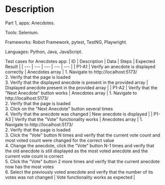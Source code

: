 # Description

Part 1, apps: Anecdotes.

Tools: Selenium.

Frameworks: Robot Framework, pytest, TestNG, Playwright.

Languages: Python, Java, JavaScript.

Test cases for Anecdotes app:
| ID | Description | Data | Steps | Expected Result |
| --- | --- | --- | --- | --- |
| P1-A1 | Verify an anecdote is displayed correctly | Anecdotes array | 1. Navigate to http://localhost:5173/ <br/>2. Verify that the page is loaded <br/>3. Verify that the displayed anecdote is present in the provided array | Displayed anecdote present in the provided array |
| P1-A2 | Verify that the "Next Anecdote" button works | Anecdotes array | 1. Navigate to http://localhost:5173/ <br/>2. Verify that the page is loaded <br/>3. Click on the "Next Anecdote" button several times <br/>4. Verify that the anecdote was changed | New anecdote is displayed |
| P1-A3 | Verify that the "Vote" functionality works | Anecdotes array | 1. Navigate to http://localhost:5173/ <br/>2. Verify that the page is loaded <br/>3. Click the "Vote" button N times and verify that the current vote count and most voted count were changed for the correct value <br/>4. Change the anecdote, click the "Vote" button N-1 times and verify that the old anecdote is still displayed as the most voted anecdote and the current vote count is correct <br/>5. Click the "Vote" button 2 more times and verify that the current anecdote now has the most votes <br/>6. Select the previously voted anecdote and verify that the number of its votes was not changed | Vote functionality works as expected |
